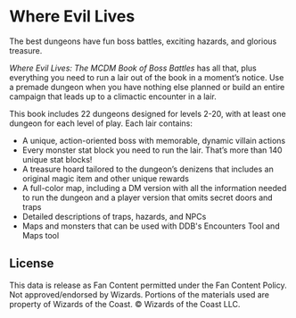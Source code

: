 # Where Evil Lives

The best dungeons have fun boss battles, exciting hazards, and glorious treasure.

_Where Evil Lives: The MCDM Book of Boss Battles_ has all that, plus everything you need to run a lair out of the book in a moment’s notice. Use a premade dungeon when you have nothing else planned or build an entire campaign that leads up to a climactic encounter in a lair.

This book includes 22 dungeons designed for levels 2-20, with at least one dungeon for each level of play. Each lair contains:

- A unique, action-oriented boss with memorable, dynamic villain actions
- Every monster stat block you need to run the lair. That’s more than 140 unique stat blocks!
- A treasure hoard tailored to the dungeon’s denizens that includes an original magic item and other unique rewards
- A full-color map, including a DM version with all the information needed to run the dungeon and a player version that omits secret doors and traps
- Detailed descriptions of traps, hazards, and NPCs
- Maps and monsters that can be used with DDB's Encounters Tool and Maps tool

## License

This data is release as Fan Content permitted under the Fan Content Policy. Not approved/endorsed by Wizards. Portions of the materials used are property of Wizards of the Coast. © Wizards of the Coast LLC.
